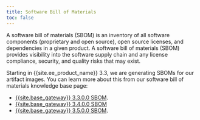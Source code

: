 ```yaml
---
title: Software Bill of Materials
toc: false
---
```


A software bill of materials (SBOM) is an inventory of all software components (proprietary and open source), open source licenses, and dependencies in a given product. A software bill of materials (SBOM) provides visibility into the software supply chain and any license compliance, security, and quality risks that may exist.

Starting in {{site.ee_product_name}} 3.3, we are generating SBOMs for our artifact images.
You can learn more about this from our software bill of materials knowledge base page:
* [{{site.base_gateway}} 3.3.0.0 SBOM](https://support.konghq.com/support/s/article/SBOM-Artifacts-for-Kong-Gateway-3-3-0-0).
* [{{site.base_gateway}} 3.4.0.0 SBOM](https://support.konghq.com/support/s/article/SBOM-Artifacts-for-Kong-Gateway-3-4-0-0)
* [{{site.base_gateway}} 3.5.0.0 SBOM](https://support.konghq.com/support/s/article/SBOM-Artifacts-for-Kong-Gateway-3-5-0-0).
